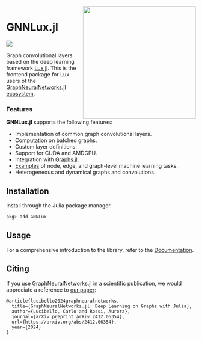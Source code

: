 <img align="right" width="300px" src="https://raw.githubusercontent.com/JuliaGraphs/GraphNeuralNetworks.jl/master/docs/logo.svg">

# GNNLux.jl

[![](https://img.shields.io/badge/docs-stable-blue.svg)](https://juliagraphs.org/GraphNeuralNetworks.jl/docs/GNNLux.jl/)

Graph convolutional layers based on the deep learning framework [Lux.jl](https://lux.csail.mit.edu/stable/). 
This is the frontend package for Lux users of the [GraphNeuralNetworks.jl ecosystem](https://github.com/JuliaGraphs/GraphNeuralNetworks.jl).


### Features

**GNNLux.jl** supports the following features:

- Implementation of common graph convolutional layers.
- Computation on batched graphs.
- Custom layer definitions.
- Support for CUDA and AMDGPU.
- Integration with [Graphs.jl](https://github.com/JuliaGraphs/Graphs.jl).
- [Examples](https://github.com/JuliaGraphs/GraphNeuralNetworks.jl/tree/master/GraphNeuralNetworks/examples) of node, edge, and graph-level machine learning tasks.
- Heterogeneous and dynamical graphs and convolutions.

## Installation  

Install through the Julia package manager.

```julia
pkg> add GNNLux
```

## Usage

For a comprehensive introduction to the library, refer to the [Documentation](https://juliagraphs.org/GraphNeuralNetworks.jl/docs/GNNLux.jl/).

## Citing

If you use GraphNeuralNetworks.jl in a scientific publication, we would appreciate a reference
to [our paper](https://arxiv.org/abs/2412.06354):

```
@article{lucibello2024graphneuralnetworks,
  title={GraphNeuralNetworks.jl: Deep Learning on Graphs with Julia},
  author={Lucibello, Carlo and Rossi, Aurora},
  journal={arXiv preprint arXiv:2412.06354},
  url={https://arxiv.org/abs/2412.06354},
  year={2024}
}
```